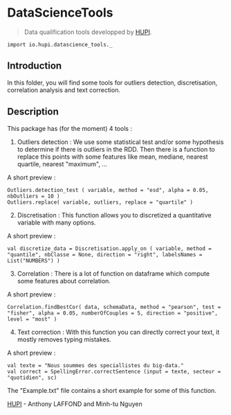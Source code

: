 # DataScienceTools
> Data qualification tools developped by [HUPI](http://www.hupi.fr/).

```
import io.hupi.datascience_tools._
```

## Introduction
In this folder, you will find some tools for outliers detection, discretisation, correlation analysis and text correction.


## Description

This package has (for the moment) 4 tools :

1. Outliers detection : We use some statistical test and/or some hypothesis to determine if there is outliers in the RDD. Then there is a function to replace this points with some features like mean, mediane, nearest quartile, nearest "maximum", ... 

  A short preview :
  ```
  Outliers.detection_test ( variable, method = "esd", alpha = 0.05, nbOutliers = 10 )
  Outliers.replace( variable, outliers, replace = "quartile" )
  ```

2. Discretisation : This function allows you to discretized a quantitative variable with many options.

  A short preview :
  ```
  val discretize_data = Discretisation.apply_on ( variable, method = "quantile", nbClasse = None, direction = "right", labelsNames = List("NUMBERS") )
  ```

3. Correlation : There is a lot of function on dataframe which compute some features about correlation. 

  A short preview :
  ```
  Correlation.findBestCor( data, schemaData, method = "pearson", test =  "fisher", alpha = 0.05, numberOfCouples = 5, direction = "positive", level = "most" )
  ```

4. Text correction : With this function you can directly correct your text, it mostly removes typing mistakes.

  A short preview :
  ```
  val texte = "Nous soummes des speciallistes du big-data."
  val correct = SpellingError.correctSentence (input = texte, secteur = "quotidien", sc)
  ```

The "Example.txt" file contains a short example for some of this function.


[HUPI](http://www.hupi.fr/) - Anthony LAFFOND and Minh-tu Nguyen
